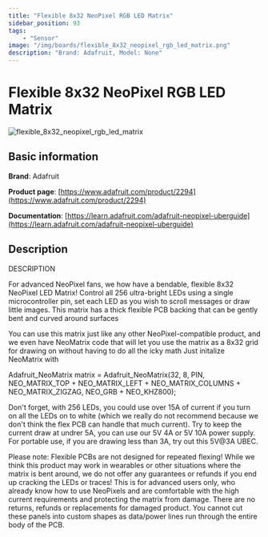 ```yaml
---
title: "Flexible 8x32 NeoPixel RGB LED Matrix"
sidebar_position: 93
tags:
    - "Sensor"
image: "/img/boards/flexible_8x32_neopixel_rgb_led_matrix.png"
description: "Brand: Adafruit, Model: None"
---
```

# Flexible 8x32 NeoPixel RGB LED Matrix

![flexible_8x32_neopixel_rgb_led_matrix](/img/boards/flexible_8x32_neopixel_rgb_led_matrix.png)

## Basic information

**Brand**: Adafruit

**Product page**: [https://www.adafruit.com/product/2294](https://www.adafruit.com/product/2294)

**Documentation**: [https://learn.adafruit.com/adafruit-neopixel-uberguide](https://learn.adafruit.com/adafruit-neopixel-uberguide)

## Description

DESCRIPTION

For advanced NeoPixel fans, we how have a bendable, flexible 8x32 NeoPixel LED Matrix\! Control all 256 ultra\-bright LEDs using a single microcontroller pin, set each LED as you wish to scroll messages or draw little images\. This matrix has a thick flexible PCB backing that can be gently bent and curved around surfaces



You can use this matrix just like any other NeoPixel\-compatible product, and we even have NeoMatrix code that will let you use the matrix as a 8x32 grid for drawing on without having to do all the icky math Just initalize NeoMatrix with



Adafruit\_NeoMatrix matrix = Adafruit\_NeoMatrix\(32, 8, PIN,  NEO\_MATRIX\_TOP \+ NEO\_MATRIX\_LEFT \+ NEO\_MATRIX\_COLUMNS \+ NEO\_MATRIX\_ZIGZAG, NEO\_GRB \+ NEO\_KHZ800\);

Don't forget, with 256 LEDs, you could use over 15A of current if you turn on all the LEDs on to white \(which we really do not recommend because we don't think the flex PCB can handle that much current\)\. Try to keep the current draw at undrer 5A, you can use our 5V 4A or 5V 10A power supply\. For portable use, if you are drawing less than 3A, try out this 5V@3A UBEC\.



Please note: Flexible PCBs are not designed for repeated flexing\! While we think this product may work in wearables or other situations where the matrix is bent around, we do not offer any guarantees or refunds if you end up cracking the LEDs or traces\! This is for advanced users only, who already know how to use NeoPixels and are comfortable with the high current requirements and protecting the matrix from damage\. There are no returns, refunds or replacements for damaged product\. You cannot cut these panels into custom shapes as data/power lines run through the entire body of the PCB\.

